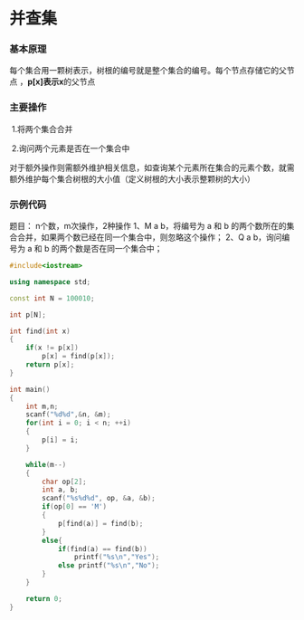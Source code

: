 # 并查集

### 基本原理

​		每个集合用一颗树表示，树根的编号就是整个集合的编号。每个节点存储它的父节点 ，**p[x]**表示**x**的父节点		  

### 主要操作

​		1.将两个集合合并

​		2.询问两个元素是否在一个集合中

对于额外操作则需额外维护相关信息，如查询某个元素所在集合的元素个数，就需额外维护每个集合树根的大小值（定义树根的大小表示整颗树的大小）

### 示例代码

题目： n个数，m次操作，2种操作
    1、M a b，将编号为 a 和 b 的两个数所在的集合合并，如果两个数已经在同一个集合中，则忽略这个操作；
	2、Q a b，询问编号为 a 和 b 的两个数是否在同一个集合中；

```C++
#include<iostream>

using namespace std;

const int N = 100010;

int p[N];

int find(int x)
{
    if(x != p[x])
        p[x] = find(p[x]);
    return p[x];
}

int main()
{
    int m,n;
    scanf("%d%d",&n, &m);
    for(int i = 0; i < n; ++i)
    {
        p[i] = i;
    }

    while(m--)
    {
        char op[2];
        int a, b;
        scanf("%s%d%d", op, &a, &b);
        if(op[0] == 'M')
        {
            p[find(a)] = find(b);       
        }
        else{
            if(find(a) == find(b))
                printf("%s\n","Yes");
            else printf("%s\n","No");
        }
    }

    return 0;
}
```

